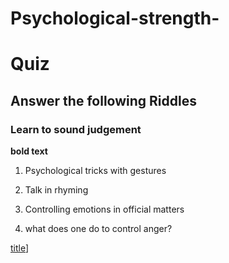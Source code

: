 # Psychological-strength-
# Quiz
## Answer the following Riddles
### Learn to sound judgement
**bold text**
1. Psychological tricks with gestures
2. Talk in rhyming
3. Controlling emotions in official matters

1. what does one do to control anger?

[title](https://www.sherlinjes.com)]
